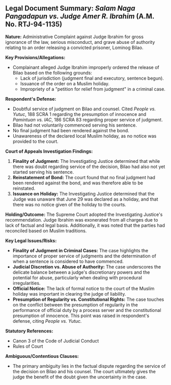 ## Legal Document Summary: *Salam Naga Pangadapun vs. Judge Amer R. Ibrahim* (A.M. No. RTJ-94-1135)

**Nature:** Administrative Complaint against Judge Ibrahim for gross ignorance of the law, serious misconduct, and grave abuse of authority relating to an order releasing a convicted prisoner, Lominog Bilao.

**Key Provisions/Allegations:**

*   Complainant alleged Judge Ibrahim improperly ordered the release of Bilao based on the following grounds:
    *   Lack of jurisdiction (judgment final and executory, sentence begun).
    *   Issuance of the order on a Muslim holiday.
    *   Impropriety of a "petition for relief from judgment" in a criminal case.

**Respondent's Defense:**

*   Doubtful service of judgment on Bilao and counsel. Cited *People vs. Yutuc*, 188 SCRA 1 regarding the presumption of innocence and *Pamintuan vs. IAC*, 186 SCRA 83 regarding proper service of judgment.
*   Bilao had not voluntarily commenced serving his sentence.
*   No final judgment had been rendered against the bond.
*   Unawareness of the declared local Muslim holiday, as no notice was provided to the court.

**Court of Appeals Investigation Findings:**

1.  **Finality of Judgment:** The Investigating Justice determined that while there was doubt regarding service of the decision, Bilao had also not yet started serving his sentence.
2.  **Reinstatement of Bond:** The court found that no final judgment had been rendered against the bond, and was therefore able to be reinstated.
3.  **Issuance on Holiday:** The Investigating Justice determined that the Judge was unaware that June 29 was declared as a holiday, and that there was no notice given of the holiday to the courts.

**Holding/Outcome:** The Supreme Court adopted the Investigating Justice's recommendation. Judge Ibrahim was exonerated from all charges due to lack of factual and legal basis. Additionally, it was noted that the parties had reconciled based on Muslim traditions.

**Key Legal Issues/Risks:**

*   **Finality of Judgment in Criminal Cases:** The case highlights the importance of proper service of judgments and the determination of when a sentence is considered to have commenced.
*   **Judicial Discretion vs. Abuse of Authority:** The case underscores the delicate balance between a judge's discretionary powers and the potential for abuse, particularly when dealing with procedural irregularities.
*   **Official Notice:** The lack of formal notice to the court of the Muslim holiday was important in clearing the judge of liability.
*   **Presumption of Regularity vs. Constitutional Rights:** The case touches on the conflict between the presumption of regularity in the performance of official duty by a process server and the constitutional presumption of innocence. This point was raised in respondent's defense, citing *People vs. Yutuc.*

**Statutory References:**

*   Canon 3 of the Code of Judicial Conduct
*   Rules of Court

**Ambiguous/Contentious Clauses:**

*   The primary ambiguity lies in the factual dispute regarding the service of the decision on Bilao and his counsel. The court ultimately gives the judge the benefit of the doubt given the uncertainty in the case.
